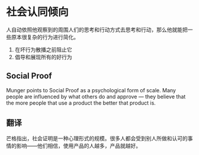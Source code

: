 # 社会认同倾向

人自动依照他观察到的周围人们的思考和行动方式去思考和行动，那么他就能把一些原本很复杂的行为进行简化。

1. 在坏行为散播之前阻止它
2. 倡导和展现所有的好行为

## Social Proof

Munger points to Social Proof as a psychological form of scale. Many people are influenced by what others do and approve — they believe that the more people that use a product the better that product is.

## 翻译

芒格指出，社会证明是一种心理形式的规模。很多人都会受到别人所做和认可的事情的影响——他们相信，使用产品的人越多，产品就越好。
